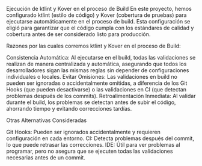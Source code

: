 Ejecución de ktlint y Kover en el proceso de Build
En este proyecto, hemos configurado ktlint (estilo de código) y Kover (cobertura de pruebas) para ejecutarse automáticamente en el proceso de build. 
Esta configuración se eligió para garantizar que el código cumpla con los estándares de calidad y cobertura antes de ser considerado listo para producción.

Razones por las cuales corremos ktlint y Kover en el proceso de Build:

Consistencia Automática: Al ejecutarse en el build, todas las validaciones se realizan de manera centralizada y automática, asegurando que todos los desarrolladores sigan las mismas reglas sin depender de configuraciones individuales o locales.
Evitar Omisiones: Las validaciones en build no pueden ser ignoradas o accidentalmente omitidas, a diferencia de los Git Hooks (que pueden desactivarse) o las validaciones en CI (que detectan problemas después de los commits).
Retroalimentación Inmediata: Al validar durante el build, los problemas se detectan antes de subir el código, ahorrando tiempo y evitando correcciones tardías.


Otras Alternativas Consideradas

Git Hooks: Pueden ser ignorados accidentalmente y requieren configuración en cada entorno.
CI: Detecta problemas después del commit, lo que puede retrasar las correcciones.
IDE: Útil para ver problemas al programar, pero no asegura que se ejecuten todas las validaciones necesarias antes de un commit.